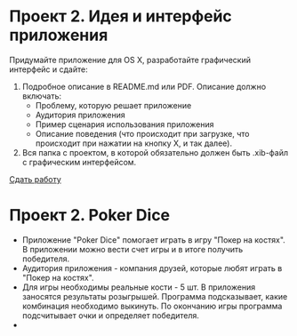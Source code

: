 Проект 2. Идея и интерфейс приложения
=============

Придумайте приложение для OS X, разработайте графический интерфейс и сдайте:

1. Подробное описание в README.md или PDF. Описание должно включать:
	* Проблему, которую решает приложение
	* Аудитория приложения
	* Пример сценария использования приложения
	* Описание поведения (что происходит при загрузке, что происходит при нажатии на кнопку Х, и так далее).
2. Вся папка с проектом, в которой обязательно должен быть .xib-файл с графическим интерфейсом.

[Сдать работу](https://u.hexlet.org/courses/4/assignments/6)


Проект 2. Poker Dice
=============

* Приложение "Poker Dice" помогает играть в игру "Покер на костях". В приложении можно вести счет игры и в итоге получить победителя.
* Аудитория приложения - компания друзей, которые любят играть в "Покер на костях".
* Для игры необходимы реальные кости - 5 шт. В приложения заносятся результаты розыгрышей. Программа подсказывает, какие комбинация необходимо выкинуть. По окончанию игры программа подсчитывает очки и определяет победителя.
* 